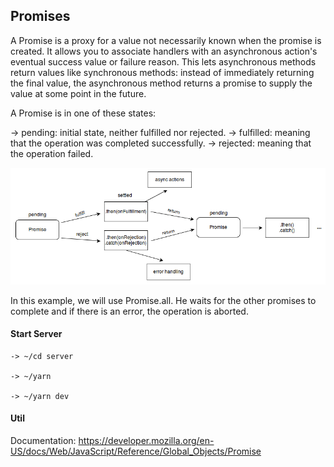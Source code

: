 ## Promises

A Promise is a proxy for a value not necessarily known when the promise is created. It allows you to associate handlers with an asynchronous action's eventual success value or failure reason. This lets asynchronous methods return values like synchronous methods: instead of immediately returning the final value, the asynchronous method returns a promise to supply the value at some point in the future.

A Promise is in one of these states:

-> pending: initial state, neither fulfilled nor rejected.
-> fulfilled: meaning that the operation was completed successfully.
-> rejected: meaning that the operation failed.

![promises](https://github.com/teles1g/promises/blob/main/promises.png)

In this example, we will use Promise.all. He waits for the other promises to complete and if there is an error, the operation is aborted.

#### Start Server

```
-> ~/cd server

-> ~/yarn

-> ~/yarn dev
```

#### Util

Documentation: https://developer.mozilla.org/en-US/docs/Web/JavaScript/Reference/Global_Objects/Promise
